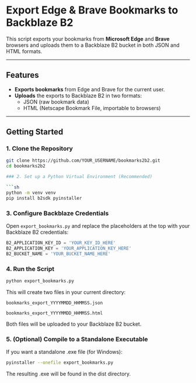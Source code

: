 # Export Edge & Brave Bookmarks to Backblaze B2

This script exports your bookmarks from **Microsoft Edge** and **Brave** browsers and uploads them to a Backblaze B2 bucket in both JSON and HTML formats.

---

## Features

- **Exports bookmarks** from Edge and Brave for the current user.
- **Uploads** the exports to Backblaze B2 in two formats:
  - JSON (raw bookmark data)
  - HTML (Netscape Bookmark File, importable to browsers)

---

## Getting Started

### 1. Clone the Repository

````sh
git clone https://github.com/YOUR_USERNAME/bookmarks2b2.git
cd bookmarks2b2

### 2. Set up a Python Virtual Environment (Recommended)

```sh
python -m venv venv
pip install b2sdk pyinstaller
````

### 3. Configure Backblaze Credentials

Open `export_bookmarks.py` and replace the placeholders at the top with your Backblaze B2 credentials:

```python
B2_APPLICATION_KEY_ID = 'YOUR_KEY_ID_HERE'
B2_APPLICATION_KEY = 'YOUR_APPLICATION_KEY_HERE'
B2_BUCKET_NAME = 'YOUR_BUCKET_NAME_HERE'
```

### 4. Run the Script

```sh
python export_bookmarks.py
```

This will create two files in your current directory:

`bookmarks_export_YYYYMMDD_HHMMSS.json`

`bookmarks_export_YYYYMMDD_HHMMSS.html`

Both files will be uploaded to your Backblaze B2 bucket.

### 5. (Optional) Compile to a Standalone Executable

If you want a standalone .exe file (for Windows):

```sh
pyinstaller --onefile export_bookmarks.py
```

The resulting .exe will be found in the dist directory.
